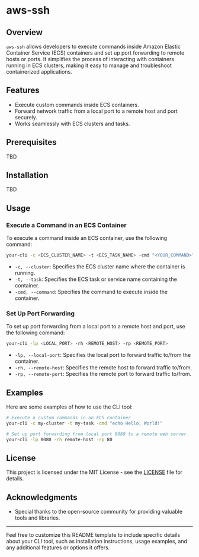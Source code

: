 # aws-ssh

## Overview

`aws-ssh` allows developers to execute commands inside Amazon Elastic Container Service (ECS) containers and set up port forwarding to remote hosts or ports. It simplifies the process of interacting with containers running in ECS clusters, making it easy to manage and troubleshoot containerized applications.

## Features

- Execute custom commands inside ECS containers.
- Forward network traffic from a local port to a remote host and port securely.
- Works seamlessly with ECS clusters and tasks.

## Prerequisites

TBD

## Installation

TBD

## Usage

### Execute a Command in an ECS Container

To execute a command inside an ECS container, use the following command:

```sh
your-cli -c <ECS_CLUSTER_NAME> -t <ECS_TASK_NAME> -cmd "<YOUR_COMMAND>"
```

- `-c, --cluster`: Specifies the ECS cluster name where the container is running.
- `-t, --task`: Specifies the ECS task or service name containing the container.
- `-cmd, --command`: Specifies the command to execute inside the container.

### Set Up Port Forwarding

To set up port forwarding from a local port to a remote host and port, use the following command:

```sh
your-cli -lp <LOCAL_PORT> -rh <REMOTE_HOST> -rp <REMOTE_PORT>
```

- `-lp, --local-port`: Specifies the local port to forward traffic to/from the container.
- `-rh, --remote-host`: Specifies the remote host to forward traffic to/from.
- `-rp, --remote-port`: Specifies the remote port to forward traffic to/from.

## Examples

Here are some examples of how to use the CLI tool:

```sh
# Execute a custom commands in an ECS container
your-cli -c my-cluster -t my-task -cmd "echo Hello, World!"

# Set up port forwarding from local port 8080 to a remote web server
your-cli -lp 8080 -rh remote-host -rp 80
```

## License

This project is licensed under the MIT License - see the [LICENSE](LICENSE) file for details.

## Acknowledgments

- Special thanks to the open-source community for providing valuable tools and libraries.

---

Feel free to customize this README template to include specific details about your CLI tool, such as installation instructions, usage examples, and any additional features or options it offers.